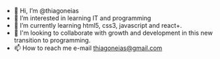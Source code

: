 - 👋 Hi, I’m @thiagoneias
- 👀 I’m interested in learning IT and programming
- 🌱 I’m currently learning html5, css3, javascript and react+.
- 💞️ I'm looking to collaborate with growth and development in this new transition to programming.
- 📫 How to reach me e-mail thiagoneias@gmail.com


<!---
thiagoneias/thiagoneias is a ✨ special ✨ repository because its `README.md` (this file) appears on your GitHub profile.
You can click the Preview link to take a look at your changes.
--->

